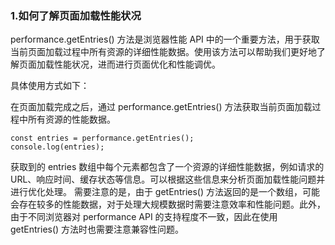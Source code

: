 
### 1.如何了解页面加载性能状况
performance.getEntries() 方法是浏览器性能 API 中的一个重要方法，用于获取当前页面加载过程中所有资源的详细性能数据。使用该方法可以帮助我们更好地了解页面加载性能状况，进而进行页面优化和性能调优。

具体使用方式如下：

在页面加载完成之后，通过 performance.getEntries() 方法获取当前页面加载过程中所有资源的性能数据。
```
const entries = performance.getEntries();
console.log(entries);
```
获取到的 entries 数组中每个元素都包含了一个资源的详细性能数据，例如请求的 URL、响应时间、缓存状态等信息。可以根据这些信息来分析页面加载性能问题并进行优化处理。
需要注意的是，由于 getEntries() 方法返回的是一个数组，可能会存在较多的性能数据，对于处理大规模数据时需要注意效率和性能问题。此外，由于不同浏览器对 performance API 的支持程度不一致，因此在使用 getEntries() 方法时也需要注意兼容性问题。
